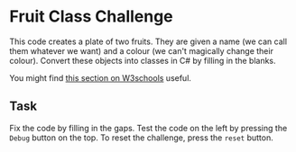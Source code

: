 # Fruit Class Challenge

This code creates a plate of two fruits. They are given a name (we can call them whatever we want) and a colour (we can't magically change their colour). Convert these objects into classes in C# by filling in the blanks.

You might find [this section on W3schools](https://www.w3schools.com/cs/cs_oop.php) useful.

## Task

Fix the code by filling in the gaps. Test the code on the left by pressing the `Debug` button on the top. To reset the challenge, press the `reset` button.

